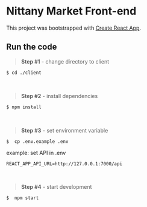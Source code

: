 # Nittany Market Front-end

This project was bootstrapped with [Create React App](https://github.com/facebook/create-react-app).

## Run the code



> **Step #1** - change directory to client 

```bash
$ cd ./client
```

<br />


> **Step #2** - install dependencies

```bash
$ npm install
```

<br />

> **Step #3** - set environment variable

```bash
$  cp .env.example .env
```
example: set API in .env 
```
REACT_APP_API_URL=http://127.0.0.1:7000/api
```

 <br />

> **Step #4** - start development 
```bash
$  npm start 
```
 
 